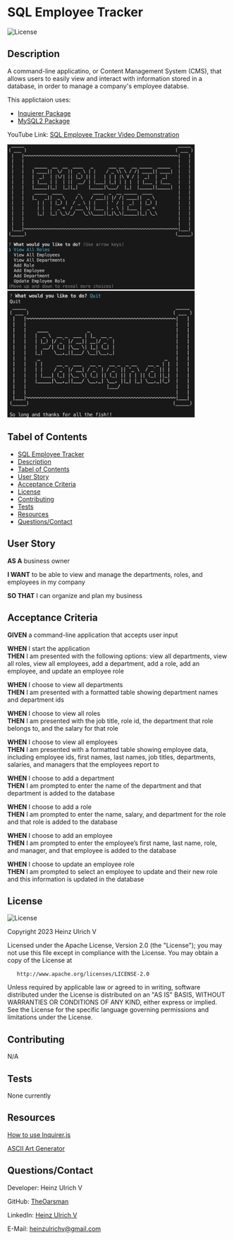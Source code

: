 # SQL Employee Tracker

![License](https://img.shields.io/badge/License-Apache%202.0-blue.svg)

## Description

A command-line applicatino, or Content Management System (CMS), that allows users to easily view and interact with information stored in a database, in order to manage a company's employee databse.

This applictaion uses:

- [Inquierer Package](https://www.npmjs.com/package/inquirer/v/8.2.4)
- [MySQL2 Package](https://www.npmjs.com/package/mysql2)

YouTube Link:
[SQL Employee Tracker Video Demonstration](https://www.youtube.com/watch?v=aUWs9hD5Fr8)

<img src="Assets/Images/ET_Srt_Bnnr.jpg" alt="Description" width="425"/><br>
<img src="Assets/Images/ET_Qt_Bnnr.jpg" alt="Description" width="425"/>

## Tabel of Contents

- [SQL Employee Tracker](#sql-employee-tracker)<br>
- [Description](#description)<br>
- [Tabel of Contents](#tabel-of-contents)<br>
- [User Story](#user-story)<br>
- [Acceptance Criteria](#acceptance-criteria)<br>
- [License](#license)<br>
- [Contributing](#contributing)<br>
- [Tests](#tests)<br>
- [Resources](#resources)<br>
- [Questions/Contact](#questionscontact)

## User Story

**AS A** business owner <br>

**I WANT** to be able to view and manage the departments, roles, and employees in my company <br>

**SO THAT** I can organize and plan my business

## Acceptance Criteria

**GIVEN** a command-line application that accepts user input

**WHEN** I start the application <br>
**THEN** I am presented with the following options: view all departments, view all roles, view all employees, add a department, add a role, add an employee, and update an employee role

**WHEN** I choose to view all departments <br>
**THEN** I am presented with a formatted table showing department names and department ids

**WHEN** I choose to view all roles <br>
**THEN** I am presented with the job title, role id, the department that role belongs to, and the salary for that role

**WHEN** I choose to view all employees <br>
**THEN** I am presented with a formatted table showing employee data, including employee ids, first names, last names, job titles, departments, salaries, and managers that the employees report to

**WHEN** I choose to add a department <br>
**THEN** I am prompted to enter the name of the department and that department is added to the database

**WHEN** I choose to add a role <br>
**THEN** I am prompted to enter the name, salary, and department for the role and that role is added to the database

**WHEN** I choose to add an employee <br>
**THEN** I am prompted to enter the employee’s first name, last name, role, and manager, and that employee is added to the database

**WHEN** I choose to update an employee role <br>
**THEN** I am prompted to select an employee to update and their new role and this information is updated in the database

## License

![License](https://img.shields.io/badge/License-Apache%202.0-blue.svg)

Copyright 2023 Heinz Ulrich V

Licensed under the Apache License, Version 2.0 (the "License");
you may not use this file except in compliance with the License.
You may obtain a copy of the License at

       http://www.apache.org/licenses/LICENSE-2.0

Unless required by applicable law or agreed to in writing, software
distributed under the License is distributed on an "AS IS" BASIS,
WITHOUT WARRANTIES OR CONDITIONS OF ANY KIND, either express or implied.
See the License for the specific language governing permissions and
limitations under the License.

## Contributing

N/A

## Tests

None currently

## Resources

[How to use Inquirer.js](https://javascript.plainenglish.io/how-to-inquirer-js-c10a4e05ef1f)

[ASCII Art Generator](https://www.asciiart.eu/text-to-ascii-art)

## Questions/Contact

Developer: Heinz Ulrich V

GitHub: [TheOarsman](https://www.github.com/TheOarsman)

LinkedIn: [Heinz Ulrich V](https://www.linkedin.com/in/heinz-ulrich-v-3a3486a0/)

E-Mail: <heinzulrichv@gmail.com>
